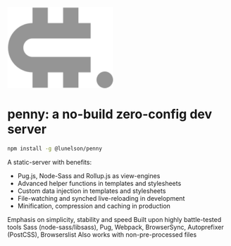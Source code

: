 <img src="logo.svg" width="240">

# penny: a no-build zero-config dev server

```sh
npm install -g @lunelson/penny
```

A static-server with benefits:

* Pug.js, Node-Sass and Rollup.js as view-engines
* Advanced helper functions in templates and stylesheets
* Custom data injection in templates and stylesheets
* File-watching and synched live-reloading in development
* Minification, compression and caching in production

Emphasis on simplicity, stability and speed
Built upon highly battle-tested tools
  Sass (node-sass/libsass), Pug, Webpack, BrowserSync, Autoprefixer (PostCSS), Browserslist
Also works with non-pre-processed files
